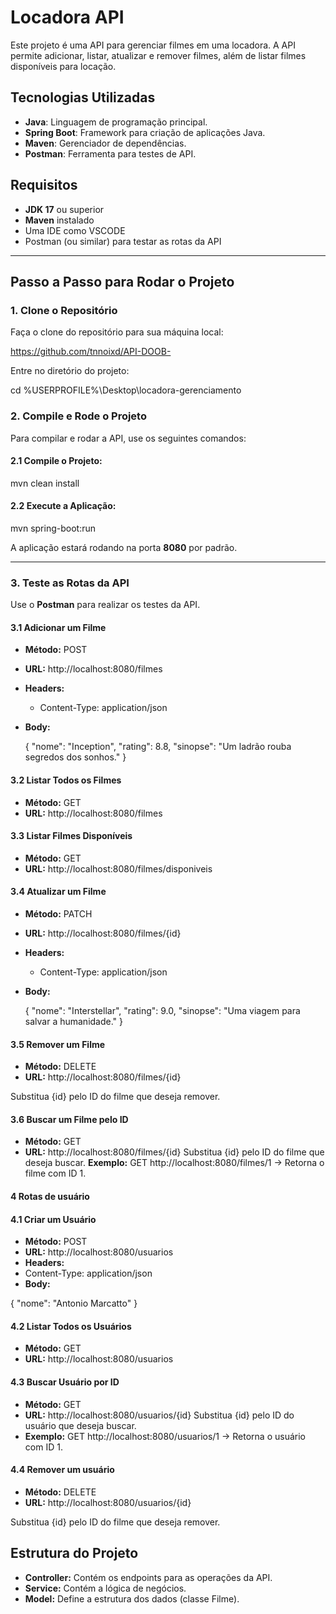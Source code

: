 # Locadora API

Este projeto é uma API para gerenciar filmes em uma locadora. A API permite adicionar, listar, atualizar e remover filmes, além de listar filmes disponíveis para locação.

## Tecnologias Utilizadas

- **Java**: Linguagem de programação principal.
- **Spring Boot**: Framework para criação de aplicações Java.
- **Maven**: Gerenciador de dependências.
- **Postman**: Ferramenta para testes de API.

## Requisitos

- **JDK 17** ou superior
- **Maven** instalado
- Uma IDE como VSCODE
- Postman (ou similar) para testar as rotas da API

---

## Passo a Passo para Rodar o Projeto

### 1. Clone o Repositório

Faça o clone do repositório para sua máquina local:


https://github.com/tnnoixd/API-DOOB-


Entre no diretório do projeto:


cd %USERPROFILE%\Desktop\locadora-gerenciamento




### 2. Compile e Rode o Projeto

Para compilar e rodar a API, use os seguintes comandos:

#### 2.1 Compile o Projeto:


mvn clean install


#### 2.2 Execute a Aplicação:


mvn spring-boot:run


A aplicação estará rodando na porta **8080** por padrão.

---

### 3. Teste as Rotas da API

Use o **Postman** para realizar os testes da API.

#### 3.1 Adicionar um Filme

- **Método:** POST
- **URL:** http://localhost:8080/filmes
- **Headers:**
  - Content-Type: application/json
- **Body:**

  {
      "nome": "Inception",
      "rating": 8.8,
      "sinopse": "Um ladrão rouba segredos dos sonhos."
  }


#### 3.2 Listar Todos os Filmes

- **Método:** GET
- **URL:** http://localhost:8080/filmes

#### 3.3 Listar Filmes Disponíveis

- **Método:** GET
- **URL:** http://localhost:8080/filmes/disponiveis

#### 3.4 Atualizar um Filme

- **Método:** PATCH
- **URL:** http://localhost:8080/filmes/{id}
- **Headers:**
  - Content-Type: application/json
- **Body:**

  {
      "nome": "Interstellar",
      "rating": 9.0,
      "sinopse": "Uma viagem para salvar a humanidade."
  }


#### 3.5 Remover um Filme

- **Método:** DELETE
- **URL:** http://localhost:8080/filmes/{id}

Substitua {id} pelo ID do filme que deseja remover.


#### 3.6 Buscar um Filme pelo ID
- **Método:** GET
- **URL:** http://localhost:8080/filmes/{id}
Substitua {id} pelo ID do filme que deseja buscar.
**Exemplo:**
GET http://localhost:8080/filmes/1 → Retorna o filme com ID 1.


#### 4 Rotas de usuário

#### 4.1 Criar um Usuário

- **Método:** POST
- **URL:** http://localhost:8080/usuarios
- **Headers:**
 - Content-Type: application/json
- **Body:**

{
    "nome": "Antonio Marcatto"
}

#### 4.2 Listar Todos os Usuários

- **Método:** GET
- **URL:** http://localhost:8080/usuarios

#### 4.3 Buscar Usuário por ID

- **Método:** GET
- **URL:** http://localhost:8080/usuarios/{id}
Substitua {id} pelo ID do usuário que deseja buscar.
- **Exemplo:**
GET http://localhost:8080/usuarios/1 → Retorna o usuário com ID 1.

#### 4.4 Remover um usuário

- **Método:** DELETE
- **URL:** http://localhost:8080/usuarios/{id}

Substitua {id} pelo ID do filme que deseja remover.

## Estrutura do Projeto

- **Controller:** Contém os endpoints para as operações da API.
- **Service:** Contém a lógica de negócios.
- **Model:** Define a estrutura dos dados (classe Filme).


